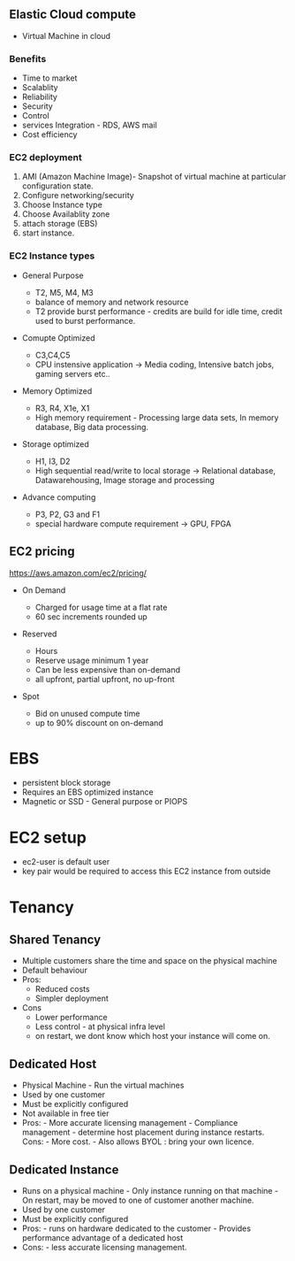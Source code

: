 ## Elastic Cloud compute

- Virtual Machine in cloud

### Benefits
 - Time to market
 - Scalablity
 - Reliability
 - Security
 - Control
 - services Integration - RDS, AWS mail
 - Cost efficiency
 
 ### EC2 deployment
 1. AMI (Amazon Machine Image)- Snapshot of virtual machine at particular configuration state.
 2. Configure networking/security
 3. Choose Instance type
 4. Choose Availablity zone
 5. attach storage (EBS)
 6. start instance.
 
 ### EC2 Instance types
 
 - General Purpose
   - T2, M5, M4, M3
   - balance of memory and network resource
   - T2 provide burst performance - credits are build for idle time, credit used to burst performance.
 
 - Comupte Optimized
   - C3,C4,C5
   - CPU instensive application -> Media coding, Intensive batch jobs, gaming servers etc..
  
 - Memory Optimized
   - R3, R4, X1e, X1
   - High memory requirement - Processing large data sets, In memory database, Big data processing.
  
 - Storage optimized
   - H1, I3, D2
   - High sequential read/write to local storage -> Relational database, Datawarehousing, Image storage and processing
  
 - Advance computing
   - P3, P2, G3 and F1
   - special hardware compute requirement -> GPU, FPGA
  
## EC2 pricing

https://aws.amazon.com/ec2/pricing/

- On Demand
  - Charged for usage time at a flat rate
  - 60 sec increments rounded up

- Reserved
  - Hours 
  - Reserve usage minimum 1 year
  - Can be less expensive than on-demand
  - all upfront, partial upfront, no up-front
  
- Spot
  - Bid on unused compute time
  - up to 90% discount on on-demand
  
# EBS 
 - persistent block storage
 - Requires an EBS optimized instance
 - Magnetic or SSD - General purpose or PIOPS
 
# EC2 setup
- ec2-user is default user
- key pair would be required to access this EC2 instance from outside

# Tenancy
 ## Shared Tenancy
  - Multiple customers share the time and space on the physical machine
  - Default behaviour
  - Pros:
    - Reduced costs
    - Simpler deployment
  - Cons
    - Lower performance
    - Less control - at physical infra level
    - on restart, we dont know which host your instance will come on.
  ## Dedicated Host
   - Physical Machine - Run the virtual machines
   - Used by one customer
   - Must be explicitly configured
   - Not available in free tier
   - Pros:
    - More accurate licensing management
    - Compliance management
    - determine host placement during instance restarts.
   Cons:
    - More cost.
    - Also allows BYOL : bring your own licence.
    
 ## Dedicated Instance 
   - Runs on a physical machine
    - Only instance running on that machine
    - On restart, may be moved to one of customer another machine.
   - Used by one customer
   - Must be explicitly configured
   - Pros:
    - runs on hardware dedicated to the customer
    - Provides performance advantage of a dedicated host
   - Cons:
    - less accurate licensing management.
   
  
    
 
